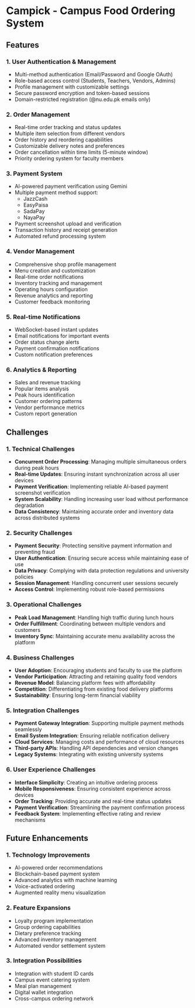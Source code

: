 # Campick - Campus Food Ordering System

## Features

### 1. User Authentication & Management
- Multi-method authentication (Email/Password and Google OAuth)
- Role-based access control (Students, Teachers, Vendors, Admins)
- Profile management with customizable settings
- Secure password encryption and token-based sessions
- Domain-restricted registration (@nu.edu.pk emails only)

### 2. Order Management
- Real-time order tracking and status updates
- Multiple item selection from different vendors
- Order history and reordering capabilities
- Customizable delivery notes and preferences
- Order cancellation within time limits (5-minute window)
- Priority ordering system for faculty members

### 3. Payment System
- AI-powered payment verification using Gemini
- Multiple payment method support:
  - JazzCash
  - EasyPaisa
  - SadaPay
  - NayaPay
- Payment screenshot upload and verification
- Transaction history and receipt generation
- Automated refund processing system

### 4. Vendor Management
- Comprehensive shop profile management
- Menu creation and customization
- Real-time order notifications
- Inventory tracking and management
- Operating hours configuration
- Revenue analytics and reporting
- Customer feedback monitoring

### 5. Real-time Notifications
- WebSocket-based instant updates
- Email notifications for important events
- Order status change alerts
- Payment confirmation notifications
- Custom notification preferences

### 6. Analytics & Reporting
- Sales and revenue tracking
- Popular items analysis
- Peak hours identification
- Customer ordering patterns
- Vendor performance metrics
- Custom report generation


## Challenges

### 1. Technical Challenges
- **Concurrent Order Processing**: Managing multiple simultaneous orders during peak hours
- **Real-time Updates**: Ensuring instant synchronization across all user devices
- **Payment Verification**: Implementing reliable AI-based payment screenshot verification
- **System Scalability**: Handling increasing user load without performance degradation
- **Data Consistency**: Maintaining accurate order and inventory data across distributed systems

### 2. Security Challenges
- **Payment Security**: Protecting sensitive payment information and preventing fraud
- **User Authentication**: Ensuring secure access while maintaining ease of use
- **Data Privacy**: Complying with data protection regulations and university policies
- **Session Management**: Handling concurrent user sessions securely
- **Access Control**: Implementing robust role-based permissions

### 3. Operational Challenges
- **Peak Load Management**: Handling high traffic during lunch hours
- **Order Fulfillment**: Coordinating between multiple vendors and customers
- **Inventory Sync**: Maintaining accurate menu availability across the platform

### 4. Business Challenges
- **User Adoption**: Encouraging students and faculty to use the platform
- **Vendor Participation**: Attracting and retaining quality food vendors
- **Revenue Model**: Balancing platform fees with affordability
- **Competition**: Differentiating from existing food delivery platforms
- **Sustainability**: Ensuring long-term financial viability

### 5. Integration Challenges
- **Payment Gateway Integration**: Supporting multiple payment methods seamlessly
- **Email System Integration**: Ensuring reliable notification delivery
- **Cloud Services**: Managing costs and performance of cloud resources
- **Third-party APIs**: Handling API dependencies and version changes
- **Legacy Systems**: Integrating with existing university systems

### 6. User Experience Challenges
- **Interface Simplicity**: Creating an intuitive ordering process
- **Mobile Responsiveness**: Ensuring consistent experience across devices
- **Order Tracking**: Providing accurate and real-time status updates
- **Payment Verification**: Streamlining the payment confirmation process
- **Feedback System**: Implementing effective rating and review mechanisms

## Future Enhancements

### 1. Technology Improvements
- AI-powered order recommendations
- Blockchain-based payment system
- Advanced analytics with machine learning
- Voice-activated ordering
- Augmented reality menu visualization

### 2. Feature Expansions
- Loyalty program implementation
- Group ordering capabilities
- Dietary preference tracking
- Advanced inventory management
- Automated vendor settlement system

### 3. Integration Possibilities
- Integration with student ID cards
- Campus event catering system
- Meal plan management
- Digital wallet integration
- Cross-campus ordering network 